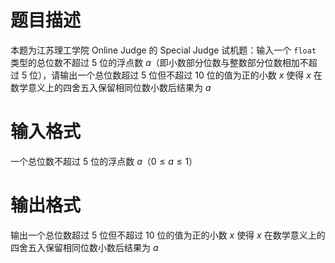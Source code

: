 # 题目描述

本题为江苏理工学院 Online Judge 的 Special Judge 试机题：输入一个 `float` 类型的总位数不超过 5 位的浮点数 $a$（即小数部分位数与整数部分位数相加不超过 5 位），请输出一个总位数超过 5 位但不超过 10 位的值为正的小数 $x$ 使得 $x$ 在数学意义上的四舍五入保留相同位数小数后结果为 $a$

# 输入格式

一个总位数不超过 5 位的浮点数 $a$（$0\leq a\leq 1$）

# 输出格式

输出一个总位数超过 5 位但不超过 10 位的值为正的小数 $x$ 使得 $x$ 在数学意义上的四舍五入保留相同位数小数后结果为 $a$